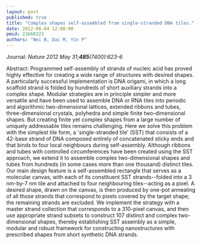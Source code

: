 ```yaml
---
layout: post
published: true
title: "Complex shapes self-assembled from single-stranded DNA tiles."
date: 2012-06-04 12:00:00
pmid: 22660323
authors: "Wei B, Dai M, Yin P"
---
```


Journal: *Nature 2012 May 31;**485**(7400):623-6*

Abstract: Programmed self-assembly of strands of nucleic acid has proved highly effective for creating a wide range of structures with desired shapes. A particularly successful implementation is DNA origami, in which a long scaffold strand is folded by hundreds of short auxiliary strands into a complex shape. Modular strategies are in principle simpler and more versatile and have been used to assemble DNA or RNA tiles into periodic and algorithmic two-dimensional lattices, extended ribbons and tubes, three-dimensional crystals, polyhedra and simple finite two-dimensional shapes. But creating finite yet complex shapes from a large number of uniquely addressable tiles remains challenging. Here we solve this problem with the simplest tile form, a 'single-stranded tile' (SST) that consists of a 42-base strand of DNA composed entirely of concatenated sticky ends and that binds to four local neighbours during self-assembly. Although ribbons and tubes with controlled circumferences have been created using the SST approach, we extend it to assemble complex two-dimensional shapes and tubes from hundreds (in some cases more than one thousand) distinct tiles. Our main design feature is a self-assembled rectangle that serves as a molecular canvas, with each of its constituent SST strands--folded into a 3 nm-by-7 nm tile and attached to four neighbouring tiles--acting as a pixel. A desired shape, drawn on the canvas, is then produced by one-pot annealing of all those strands that correspond to pixels covered by the target shape; the remaining strands are excluded. We implement the strategy with a master strand collection that corresponds to a 310-pixel canvas, and then use appropriate strand subsets to construct 107 distinct and complex two-dimensional shapes, thereby establishing SST assembly as a simple, modular and robust framework for constructing nanostructures with prescribed shapes from short synthetic DNA strands.


